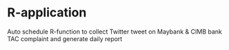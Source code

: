 # R-application

Auto schedule R-function to collect Twitter tweet on Maybank & CIMB bank TAC complaint and generate daily report
